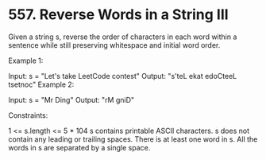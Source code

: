 # 557. Reverse Words in a String III

Given a string s, reverse the order of characters in each word within a sentence while still preserving whitespace and initial word order.

Example 1:

Input: s = "Let's take LeetCode contest"
Output: "s'teL ekat edoCteeL tsetnoc"
Example 2:

Input: s = "Mr Ding"
Output: "rM gniD"

Constraints:

1 <= s.length <= 5 \* 104
s contains printable ASCII characters.
s does not contain any leading or trailing spaces.
There is at least one word in s.
All the words in s are separated by a single space.
